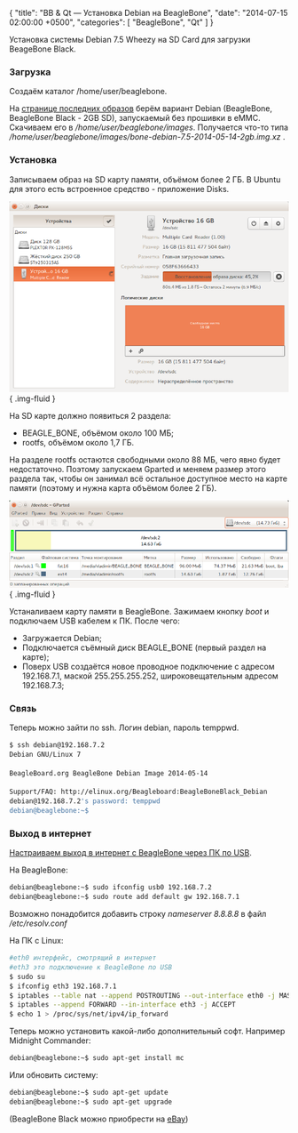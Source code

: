 {
  "title": "BB & Qt — Установка Debian на BeagleBone",
  "date": "2014-07-15 02:00:00 +0500",
  "categories": [ "BeagleBone", "Qt" ]
}

Установка системы Debian 7.5 Wheezy на SD Card для загрузки BeageBone Black.
<!-- more -->

### Загрузка
Создаём каталог /home/user/beaglebone.

На [странице последних образов](http://beagleboard.org/latest-images) берём вариант Debian (BeagleBone, BeagleBone Black - 2GB SD), запускаемый без прошивки в eMMC. Скачиваем его в <i>/home/user/beaglebone/images</i>.
Получается что-то типа <i>/home/user/beaglebone/images/bone-debian-7.5-2014-05-14-2gb.img.xz</i> .

### Установка
Записываем образ на SD карту памяти, объёмом более 2 ГБ. В Ubuntu для этого есть встроенное средство - приложение Disks.

![disks](assets/images/posts/2014/07/15/bb-and-qt-install-debian-on-beaglebone-1.png){ .img-fluid }


На SD карте должно появиться 2 раздела:
  * BEAGLE_BONE, объёмом около 100 МБ;
  * rootfs, объёмом около 1,7 ГБ.

На разделе rootfs остаются свободными около 88 МБ, чего явно будет недостаточно. Поэтому запускаем Gparted и меняем размер этого раздела так, чтобы он занимал всё остальное доступное место на карте памяти (поэтому и нужна карта объёмом более 2 ГБ).

![gparted](assets/images/posts/2014/07/15/bb-and-qt-install-debian-on-beaglebone-2.png){ .img-fluid }

Устаналиваем карту памяти в BeagleBone. Зажимаем кнопку <i>boot</i> и подключаем USB кабелем к ПК. После чего:
  * Загружается Debian;
  * Подключается съёмный диск BEAGLE_BONE (первый раздел на карте);
  * Поверх USB создаётся новое проводное подключение с адресом 192.168.7.1, маской 255.255.255.252, широковещательным адресом 192.168.7.3;

### Связь
Теперь можно зайти по ssh. Логин debian, пароль temppwd.
```bash
$ ssh debian@192.168.7.2
Debian GNU/Linux 7

BeagleBoard.org BeagleBone Debian Image 2014-05-14

Support/FAQ: http://elinux.org/Beagleboard:BeagleBoneBlack_Debian
debian@192.168.7.2's password: temppwd
debian@beaglebone:~$
```

### Выход в интернет
[Настраиваем выход в интернет с BeagleBone через ПК по USB](http://robotic-controls.com/learn/beaglebone/beaglebone-internet-over-usb-only).

На BeagleBone:
```bash
debian@beaglebone:~$ sudo ifconfig usb0 192.168.7.2
debian@beaglebone:~$ sudo route add default gw 192.168.7.1
```
Возможно понадобится добавить строку <i>nameserver 8.8.8.8</i> в файл <i>/etc/resolv.conf</i> 

На ПК с Linux:
```bash
#eth0 интерфейс, смотрящий в интернет
#eth3 это подключение к BeagleBone по USB
$ sudo su
$ ifconfig eth3 192.168.7.1
$ iptables --table nat --append POSTROUTING --out-interface eth0 -j MASQUERADE
$ iptables --append FORWARD --in-interface eth3 -j ACCEPT
$ echo 1 > /proc/sys/net/ipv4/ip_forward
```

Теперь можно установить какой-либо дополнительный софт. Например Midnight Commander:
```bash
debian@beaglebone:~$ sudo apt-get install mc
```

Или обновить систему:
```bash
debian@beaglebone:~$ sudo apt-get update
debian@beaglebone:~$ sudo apt-get upgrade
```

(BeagleBone Black можно приобрести на [eBay](http://cgi.ebay.com/ws/eBayISAPI.dll?ViewItem&item=261487540514))